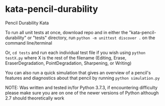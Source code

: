 # kata-pencil-durability
Pencil Durability Kata  
  
To run all unit tests at once, download repo and in either the "kata-pencil-durability" or "tests" directory, run `python -m unittest discover .` on the command line/terminal  

Or, `cd tests` and run each individual test file if you wish using `python testX.py` where X is the rest of the filename (Editing, Erase, EraserDegradation, PointDegradation, Sharpening, or Writing)  

You can also run a quick simulation that gives an overview of a pencil's features and diagnostics about that pencil by running `python simulation.py`

NOTE: Was written and tested in/for Python 3.7.3, if encountering difficulty please make sure you are on one of the newer versions of Python although 2.7 should theoretically work  